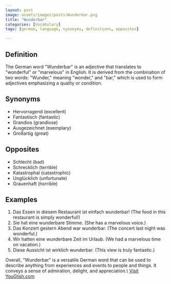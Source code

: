 ```yaml
---
layout: post
image: assets/images/posts/Wunderbar.png
title: "Wunderbar"
categories: [Vocabulary]
tags: [german, language, synonyms, definitions, opposites]

---
```


## Definition

The German word "Wunderbar" is an adjective that translates to "wonderful" or "marvelous" in English. It is derived from the combination of two words: "Wunder," meaning "wonder," and "bar," which is used to form adjectives emphasizing a quality or condition. 

## Synonyms

- Hervorragend (excellent)
- Fantastisch (fantastic)
- Grandios (grandiose)
- Ausgezeichnet (exemplary)
- Großartig (great)

## Opposites

- Schlecht (bad)
- Schrecklich (terrible)
- Katastrophal (catastrophic)
- Unglücklich (unfortunate)
- Grauenhaft (horrible)

## Examples

1. Das Essen in diesem Restaurant ist einfach wunderbar! (The food in this restaurant is simply wonderful!)
2. Sie hat eine wunderbare Stimme. (She has a marvelous voice.)
3. Das Konzert gestern Abend war wunderbar. (The concert last night was wonderful.)
4. Wir hatten eine wunderbare Zeit im Urlaub. (We had a marvelous time on vacation.)
5. Diese Aussicht ist wirklich wunderbar. (This view is truly fantastic.)

Overall, "Wunderbar" is a versatile German word that can be used to describe anything from experiences and events to people and things. It conveys a sense of admiration, delight, and appreciation.\ <a id="yg-widget-0" class="youglish-widget" data-query="Wunderbar" data-lang="german" data-components="8412" data-auto-start="0" data-bkg-color="theme_light" data-title="How%20to%20pronounce%20Wunderbar%20in%20German"  rel="nofollow" href="https://youglish.com">Visit YouGlish.com</a><script async src="https://youglish.com/public/emb/widget.js" charset="utf-8"></script>